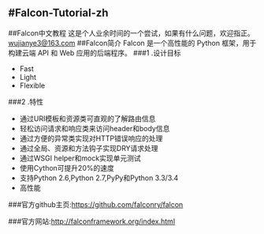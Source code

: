 #Falcon-Tutorial-zh
---
##Falcon中文教程
这是个人业余时间的一个尝试，如果有什么问题，欢迎指正。
<wujianye3@163.com>
##Falcon简介
Falcon 是一个高性能的 Python 框架，用于构建云端 API 和 Web 应用的后端程序。
###1 .设计目标
- Fast
- Light
- Flexible

###2 .特性
- 通过URI模板和资源类可直观的了解路由信息
- 轻松访问请求和响应类来访问header和body信息
- 通过方便的异常类实现对HTTP错误响应的处理
- 通过全局、资源和方法钩子实现DRY请求处理
- 通过WSGI helper和mock实现单元测试
- 使用Cython可提升20%的速度
- 支持Python 2.6,Python 2.7,PyPy和Python 3.3/3.4
- 高性能

###官方github主页:<https://github.com/falconry/falcon>

###官方网站:<http://falconframework.org/index.html>
